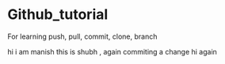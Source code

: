 # Github_tutorial
For learning push, pull, commit, clone, branch

hi i am manish
this is shubh , again commiting a change 
hi again
